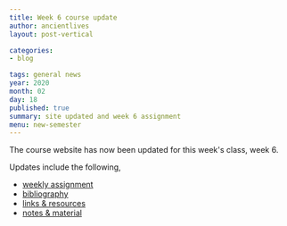 ```yaml
---
title: Week 6 course update
author: ancientlives
layout: post-vertical

categories:
- blog

tags: general news
year: 2020
month: 02
day: 18
published: true
summary: site updated and week 6 assignment
menu: new-semester
---
```


The course website has now been updated for this week's class, week 6.

Updates include the following,

* [weekly assignment](/weekly_assignment)
* [bibliography](/bibliography)
* [links & resources](/links)
* [notes & material](/notes)
